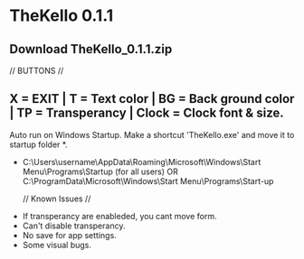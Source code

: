 # TheKello 0.1.1 

Download TheKello_0.1.1.zip
---------------------------
// BUTTONS //


X = EXIT | T = Text color | BG = Back ground color | TP = Transperancy | Clock = Clock font & size.
---------------------------
Auto run on Windows Startup.
Make a shortcut 'TheKello.exe' and move it to  startup folder *.
* C:\Users\username\AppData\Roaming\Microsoft\Windows\Start Menu\Programs\Startup
  (for all users)
OR
C:\ProgramData\Microsoft\Windows\Start Menu\Programs\Start-up

  // Known Issues //

- If transperancy are enableded, you cant move form.
- Can't disable transperancy.
- No save for app settings.
- Some visual bugs.
